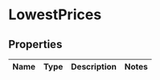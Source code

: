# LowestPrices

## Properties
Name | Type | Description | Notes
------------ | ------------- | ------------- | -------------
